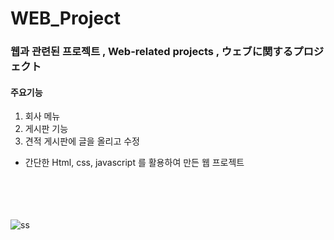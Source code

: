 # WEB_Project

### 웹과 관련된 프로젝트 , Web-related projects , ウェブに関するプロジェクト


#### 주요기능
1. 회사 메뉴
2. 게시판 기능
3. 견적 게시판에 글을 올리고 수정

* 간단한 Html, css, javascript 를 활용하여 만든 웹 프로젝트

<br></br><br></br>
![ss](https://user-images.githubusercontent.com/71375213/101241176-47aa3c80-3737-11eb-98a7-32cc4d57f796.PNG)


